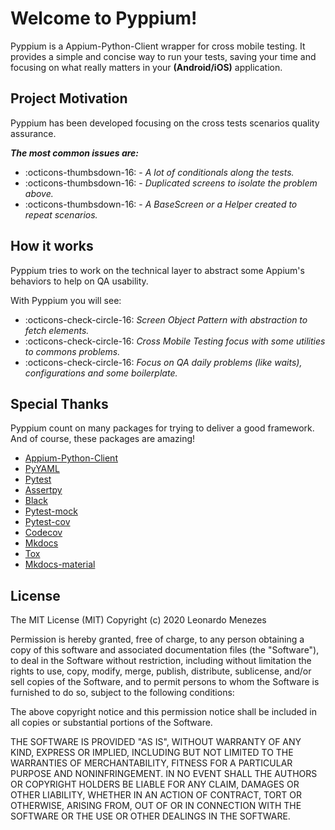 # Welcome to Pyppium!  

Pyppium is a Appium-Python-Client wrapper for cross mobile testing. It provides a simple and concise way to run your tests, saving your time and focusing on what really matters in your **(Android/iOS)** application.

## Project Motivation

Pyppium has been developed focusing on the cross tests scenarios quality assurance.

***The most common issues are:***

- :octicons-thumbsdown-16: - *A lot of conditionals along the tests.*
- :octicons-thumbsdown-16: - *Duplicated screens to isolate the problem above.*
- :octicons-thumbsdown-16: - *A BaseScreen or a Helper created to repeat scenarios.*

## How it works

Pyppium tries to work on the technical layer to abstract some Appium's behaviors to help on QA usability. 

With Pyppium you will see:

 - :octicons-check-circle-16: *Screen Object Pattern with abstraction to fetch elements.*
 - :octicons-check-circle-16: *Cross Mobile Testing focus with some utilities to commons problems.*
 - :octicons-check-circle-16: *Focus on QA daily problems (like waits), configurations and some boilerplate.*

## Special Thanks
 
 Pyppium count on many packages for trying to deliver a good framework. And of course, these packages are amazing!
 
 - [Appium-Python-Client](https://pypi.org/project/Appium-Python-Client/)
 - [PyYAML](https://pypi.org/project/PyYAML/)
 - [Pytest](https://pypi.org/project/pytest/)
 - [Assertpy](https://pypi.org/project/assertpy/)
 - [Black](https://pypi.org/project/black/)
 - [Pytest-mock](https://pypi.org/project/pytest-mock/)
 - [Pytest-cov](https://pypi.org/project/pytest-cov/)
 - [Codecov](https://pypi.org/project/codecov/)
 - [Mkdocs](https://pypi.org/project/mkdocs/)
 - [Tox](https://pypi.org/project/tox/) 
 - [Mkdocs-material](https://squidfunk.github.io/mkdocs-material/)  
 
 
## License

 The MIT License (MIT)
 Copyright (c) 2020 Leonardo Menezes

 Permission is hereby granted, free of charge, to any person obtaining a copy
 of this software and associated documentation files (the "Software"), to deal
 in the Software without restriction, including without limitation the rights
 to use, copy, modify, merge, publish, distribute, sublicense, and/or sell
 copies of the Software, and to permit persons to whom the Software is
 furnished to do so, subject to the following conditions:

 The above copyright notice and this permission notice shall be included in all
 copies or substantial portions of the Software.

 THE SOFTWARE IS PROVIDED "AS IS", WITHOUT WARRANTY OF ANY KIND,
 EXPRESS OR IMPLIED, INCLUDING BUT NOT LIMITED TO THE WARRANTIES OF
 MERCHANTABILITY, FITNESS FOR A PARTICULAR PURPOSE AND NONINFRINGEMENT.
 IN NO EVENT SHALL THE AUTHORS OR COPYRIGHT HOLDERS BE LIABLE FOR ANY CLAIM,
 DAMAGES OR OTHER LIABILITY, WHETHER IN AN ACTION OF CONTRACT, TORT OR
 OTHERWISE, ARISING FROM, OUT OF OR IN CONNECTION WITH THE SOFTWARE OR THE USE
 OR OTHER DEALINGS IN THE SOFTWARE.

 <br />

